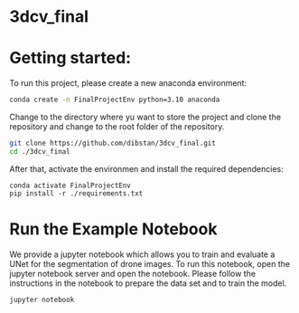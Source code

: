 # 3dcv_final

# Getting started:

To run this project, please create a new anaconda environment:

```bash
conda create -n FinalProjectEnv python=3.10 anaconda
```

Change to the directory where yu want to store the project and clone the repository and change to the root folder of the repository.

```bash
git clone https://github.com/dibstan/3dcv_final.git
cd ./3dcv_final
```

After that, activate the environmen and install the required dependencies:

```
conda activate FinalProjectEnv
pip install -r ./requirements.txt
```

# Run the Example Notebook

We provide a jupyter notebook which allows you to train and evaluate a UNet for the segmentation of drone images. To run this notebook, open the jupyter notebook server and open the notebook. Please follow the instructions in the notebook to prepare the data set and to train the model.

```bash
jupyter notebook
```